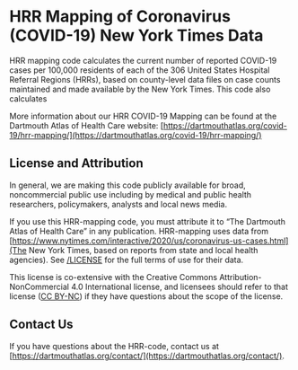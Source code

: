 # HRR Mapping of Coronavirus (COVID-19) New York Times Data
HRR mapping code calculates the current number of reported COVID-19 cases per 100,000 residents of each of the 306 United States Hospital Referral Regions (HRRs), based on county-level data files on case counts maintained and made available by the New York Times. This code also calculates

More information about our HRR COVID-19 Mapping can be found at the Dartmouth Atlas of Health Care website: [https://dartmouthatlas.org/covid-19/hrr-mapping/](https://dartmouthatlas.org/covid-19/hrr-mapping/)

## License and Attribution

In general, we are making this code publicly available for broad, noncommercial public use including by medical and public health researchers, policymakers, analysts and local news media.

If you use this HRR-mapping code, you must attribute it to “The Dartmouth Atlas of Health Care” in any publication. HRR-mapping uses data from [https://www.nytimes.com/interactive/2020/us/coronavirus-us-cases.html](The New York Times, based on reports from state and local health agencies). See [/LICENSE](LICENSE) for the full terms of use for their data.

This license is co-extensive with the Creative Commons Attribution-NonCommercial 4.0 International license, and licensees should refer to that license ([CC BY-NC](https://creativecommons.org/licenses/by-nc/4.0/legalcode)) if they have questions about the scope of the license.


## Contact Us

If you have questions about the HRR-code, contact us at [https://dartmouthatlas.org/contact/](https://dartmouthatlas.org/contact/).
